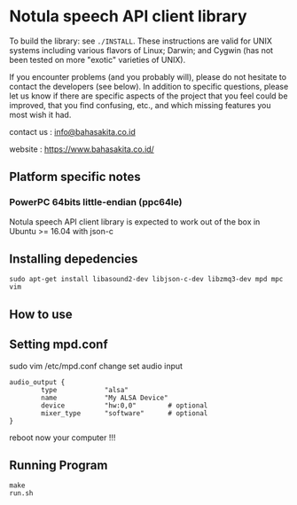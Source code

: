 Notula speech API client library
================================

To build the library: see `./INSTALL`.  These instructions are valid for UNIX
systems including various flavors of Linux; Darwin; and Cygwin (has not been
tested on more "exotic" varieties of UNIX). 
    
    
If you encounter problems (and you probably will), please do not hesitate to
contact the developers (see below). In addition to specific questions, please
let us know if there are specific aspects of the project that you feel could be
improved, that you find confusing, etc., and which missing features you most
wish it had.



contact us  : info@bahasakita.co.id

website     : https://www.bahasakita.co.id/


Platform specific notes
-----------------------
### PowerPC 64bits little-endian (ppc64le)

Notula speech API client library  is expected to work out of the box in Ubuntu >= 16.04 with
json-c

Installing depedencies
----------------------
	sudo apt-get install libasound2-dev libjson-c-dev libzmq3-dev mpd mpc vim

How to use
----------
## Setting mpd.conf
sudo vim /etc/mpd.conf
change set audio input

	audio_output {
        	type            "alsa"
        	name            "My ALSA Device"
        	device          "hw:0,0"        # optional
        	mixer_type      "software"      # optional	
	}

reboot now your computer !!!
	
## Running Program
	make 
	run.sh
